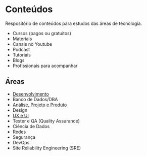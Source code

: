 # Conteúdos
Respositório de conteúdos para estudos das áreas de técnologia.
- Cursos (pagos ou gratuitos)
- Materiais
- Canais no Youtube
- Podcast
- Tutoriais
- Blogs
- Profissionais para acompanhar


## Áreas

- [Desenvolvimento](./desenvolvimento.md)
- Banco de Dados/DBA
- [Análise, Projeto e Produto](./analise-projeto-produto.md)
- Design
- [UX e UI](ux-ui.md)
- Tester e QA (Quality Assurance)
- Ciência de Dados
- Redes
- Segurança
- DevOps
- Site Reliability Engineering (SRE)
